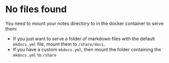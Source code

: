 # No files found

You need to mount your notes directory to in the docker container to serve them:

- If you just want to serve a folder of markdown files with the default `mkdocs.yml` file, mount them to `/share/docs`.
- If you have a custom `mkdocs.yml`, then mount the folder containing the `mkdocs.yml` to `/share`
